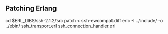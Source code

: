 Patching Erlang
---------------
cd $ERL_LIBS/ssh-2.1.2/src
patch < ssh-ewcompat.diff
erlc -I ../include/ -o ../ebin/ ssh_transport.erl ssh_connection_handler.erl

